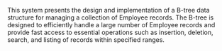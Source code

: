 This system presents the design and implementation of a B-tree data structure for managing a collection of Employee records. The B-tree is designed to efficiently handle a large number of Employee records and provide fast access to essential operations such as insertion, deletion, search, and listing of records within specified ranges.
